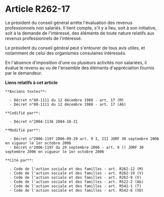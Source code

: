 # Article R262-17

Le président du conseil général arrête l'évaluation des revenus professionnels non salariés. Il tient compte, s'il y a lieu,
soit à son initiative, soit à la demande de l'intéressé, des éléments de toute nature relatifs aux revenus professionnels de
l'intéressé.

Le président du conseil général peut s'entourer de tous avis utiles, et notamment de celui des organismes consulaires
intéressés.

En l'absence d'imposition d'une ou plusieurs activités non salariées, il évalue le revenu au vu de l'ensemble des éléments
d'appréciation fournis par le demandeur.

**Liens relatifs à cet article**

	**Anciens textes**:

	  - Décret n°88-1111 du 12 décembre 1988 - art. 17 (M)
	  - Décret n°88-1111 du 12 décembre 1988 - art. 17 (Ab)

	**Codifié par**:

	  - Décret n°2004-1136 2004-10-21

	**Modifié par**:

	  - Décret n°2006-1197 2006-09-29 art. 9 I, III JORF 30 septembre 2006 en vigueur le 1er octobre 2006
	  - Décret n°2006-1197 du 29 septembre 2006 - art. 9 () JORF 30 septembre 2006 en vigueur le 1er octobre 2006

	**Cité par**:

	  - Code de l'action sociale et des familles - art. R262-12 (M)
	  - Code de l'action sociale et des familles - art. R262-19 (V)
	  - Code de l'action sociale et des familles - art. R262-9 (V)
	  - Code de l'action sociale et des familles - art. R522-2 (Ab)
	  - Code de l'action sociale et des familles - art. R541-1 (T)
	  - Code de l'action sociale et des familles - art. R542-6 (VD)
